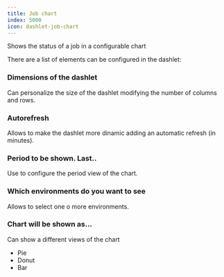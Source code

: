 ```yaml
---
title: Job chart
index: 5000
icon: dashlet-job-chart
---
```


Shows the status of a job in a configurable chart

There are a list of elements can be configured in the dashlet:


### Dimensions of the dashlet

Can personalize the size of the dashlet modifying the number of columns and rows.

### Autorefresh

Allows to make the dashlet more dinamic adding an automatic refresh (in minutes).

### Period to be shown. Last..

Use to configure the period view of the chart.

### Which environments do you want to see

Allows to select one o more environments.

### Chart will be shown as...

Can show a different views of the chart

- Pie
- Donut
- Bar
